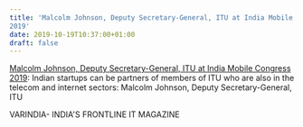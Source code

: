 ```yaml
---
title: 'Malcolm Johnson, Deputy Secretary-General, ITU at India Mobile Congress
2019'
date: 2019-10-19T10:37:00+01:00
draft: false
---
```


[Malcolm Johnson, Deputy Secretary-General, ITU at India Mobile Congress 2019](https://varindia.com/vedio/malcolm-johnson-deputy-secretarygeneral-itu-at-india-mobile-congress-2019#.XarZRwphBoE.blogger): Indian startups can be partners of members of ITU who are also in the telecom and internet sectors: Malcolm Johnson, Deputy Secretary-General, ITU  
  
VARINDIA- INDIA'S FRONTLINE IT MAGAZINE